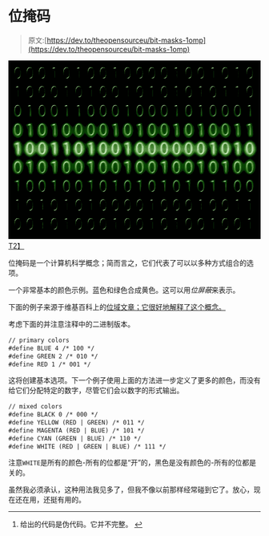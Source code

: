 # 位掩码

> 原文:[https://dev.to/theopensourceu/bit-masks-1omp](https://dev.to/theopensourceu/bit-masks-1omp)

[![Bit Masks](img/164282137bd921a1a8205c9f9d2f91ba.png)T2】](https://res.cloudinary.com/practicaldev/image/fetch/s--Pbiw021T--/c_limit%2Cf_auto%2Cfl_progressive%2Cq_auto%2Cw_880/https://theopensourceu.org/conteimg/2017/08/binary-code-475664_1280.jpg)

位掩码是一个计算机科学概念；简而言之，它们代表了可以以多种方式组合的选项。

一个非常基本的颜色示例。蓝色和绿色合成黄色。这可以用*位屏蔽*来表示。

下面的例子来源于维基百科上的[位域文章；它很好地解释了这个概念。](https://en.wikipedia.org/wiki/Bit_field)

考虑下面的并注意注释中的二进制版本。

```
// primary colors
#define BLUE 4 /* 100 */
#define GREEN 2 /* 010 */
#define RED 1 /* 001 */ 
```

这将创建基本选项。下一个例子使用上面的方法进一步定义了更多的颜色，而没有给它们分配特定的数字，尽管它们会以数字的形式输出。

```
// mixed colors
#define BLACK 0 /* 000 */
#define YELLOW (RED | GREEN) /* 011 */
#define MAGENTA (RED | BLUE) /* 101 */
#define CYAN (GREEN | BLUE) /* 110 */
#define WHITE (RED | GREEN | BLUE) /* 111 */ 
```

注意`WHITE`是所有的颜色-所有的位都是“开”的，黑色是没有颜色的-所有的位都是关的。

虽然我必须承认，这种用法我见多了，但我不像以前那样经常碰到它了。放心，现在还在用，还挺有用的。

* * *

1.  给出的代码是伪代码。它并不完整。 [↩︎](#fnref1)